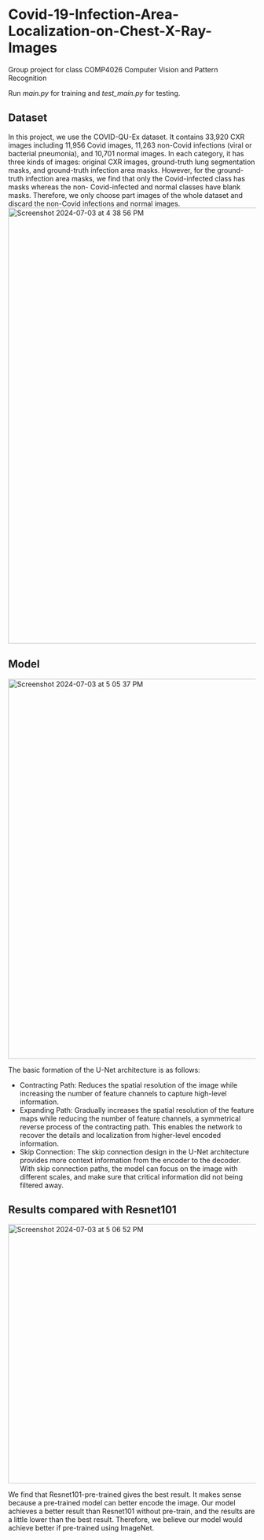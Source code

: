 # Covid-19-Infection-Area-Localization-on-Chest-X-Ray-Images
Group project for class COMP4026 Computer Vision and Pattern Recognition 

Run *main.py* for training and *test_main.py* for testing. 

## Dataset
In this project, we use the COVID-QU-Ex dataset. It contains 33,920 CXR images including 11,956 Covid images, 11,263 non-Covid infections (viral or bacterial pneumonia), and 10,701 normal images. In each category, it has three kinds of images: original CXR images, ground-truth lung segmentation masks, and ground-truth infection area masks.
However, for the ground-truth infection area masks, we find that only the Covid-infected class has masks whereas the non- Covid-infected and normal classes have blank masks. Therefore, we only choose part images of the whole dataset and discard the non-Covid infections and normal images.
<img width="888" alt="Screenshot 2024-07-03 at 4 38 56 PM" src="https://github.com/NianzhenGu/Covid-19-Infection-Area-Localization-on-Chest-X-Ray-Images-/assets/145458678/8c042b25-357e-465c-a8a2-e3929ef8a763">

## Model

<img width="774" alt="Screenshot 2024-07-03 at 5 05 37 PM" src="https://github.com/NianzhenGu/Covid-19-Infection-Area-Localization-on-Chest-X-Ray-Images-/assets/145458678/f78b12dc-e781-4a40-b284-fb6f0ab00c63">

The basic formation of the U-Net architecture is as follows:
- Contracting Path: Reduces the spatial resolution of the image while increasing the number of feature channels to capture high-level information.
- Expanding Path: Gradually increases the spatial resolution of the feature maps while reducing the number of feature channels, a symmetrical reverse process of the contracting path. This enables the network to recover the details and localization from higher-level encoded information.
- Skip Connection: The skip connection design in the U-Net architecture provides more context information from the encoder to the decoder. With skip connection paths, the model can focus on the image with different scales, and make sure that critical information did not being filtered away.

## Results compared with Resnet101


<img width="528" alt="Screenshot 2024-07-03 at 5 06 52 PM" src="https://github.com/NianzhenGu/Covid-19-Infection-Area-Localization-on-Chest-X-Ray-Images-/assets/145458678/db98e96b-2989-4aba-9ff8-44bf7ded071f">


We find that Resnet101-pre-trained gives the best result. It makes sense because a pre-trained model can better encode the image. Our model achieves a better result than Resnet101 without pre-train, and the results are a little lower than the best result. Therefore, we believe our model would achieve better if pre-trained using ImageNet.

